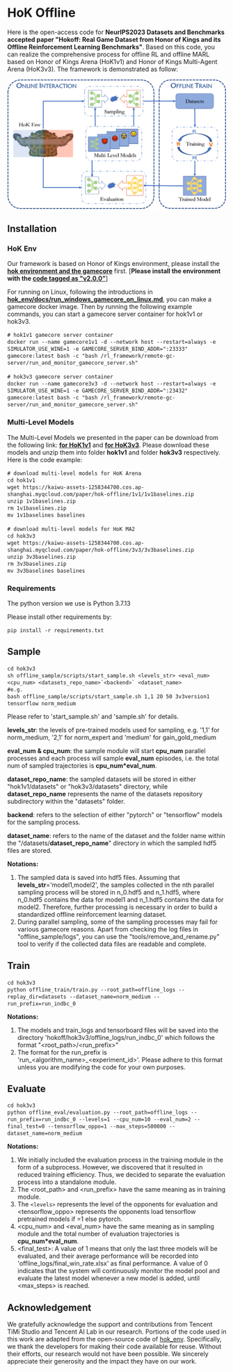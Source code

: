 # **HoK Offline**
Here is the open-access code for **NeurIPS2023 Datasets and Benchmarks accepted paper "Hokoff: Real Game Dataset from Honor of Kings and its Offline Reinforcement Learning Benchmarks"**. Based on this code, you can realize the comprehensive process for offline RL and offline MARL based on Honor of Kings Arena (HoK1v1) and Honor of Kings Multi-Agent Arena (HoK3v3). The framework is demonstrated as follow:

<div style="text-align:center">
    <img src="./figure/finalframework.png" alt='framework' width='600px' >
</div>

## **Installation**

### **HoK Env**

Our framework is based on Honor of Kings environment, please install the [**hok environment and the gamecore**](https://github.com/tencent-ailab/hok_env) first. [**Please install the environment with the [code tagged as "v2.0.0"](https://github.com/tencent-ailab/hok_env/releases/tag/v2.0.0)**]

For running on Linux, following the introductions in [**hok_env/docs/run_windows_gamecore_on_linux.md**](https://github.com/tencent-ailab/hok_env/blob/master/docs/run_windows_gamecore_on_linux.md), you can make a gamecore docker image. Then by running the following example commands, you can start a gamecore server container for hok1v1 or hok3v3.

    # hok1v1 gamecore server container
    docker run --name gamecore1v1 -d --network host --restart=always -e SIMULATOR_USE_WINE=1 -e GAMECORE_SERVER_BIND_ADDR=":23333" gamecore:latest bash -c "bash /rl_framework/remote-gc-server/run_and_monitor_gamecore_server.sh"

    # hok3v3 gamecore server container
    docker run --name gamecore3v3 -d --network host --restart=always -e SIMULATOR_USE_WINE=1 -e GAMECORE_SERVER_BIND_ADDR=":23432" gamecore:latest bash -c "bash /rl_framework/remote-gc-server/run_and_monitor_gamecore_server.sh"

### **Multi-Level Models**

The Multi-Level Models we presented in the paper can be download from the following link: [**for HoK1v1**](https://kaiwu-assets-1258344700.cos.ap-shanghai.myqcloud.com/paper/hok-offline/1v1/1v1baselines.zip) and [**for HoK3v3**](https://kaiwu-assets-1258344700.cos.ap-shanghai.myqcloud.com/paper/hok-offline/3v3/3v3baselines.zip). Please download these models and unzip them into folder **hok1v1** and folder **hok3v3** respectively. Here is the code example:

    # download multi-level models for HoK Arena
    cd hok1v1
    wget https://kaiwu-assets-1258344700.cos.ap-shanghai.myqcloud.com/paper/hok-offline/1v1/1v1baselines.zip
    unzip 1v1baselines.zip
    rm 1v1baselines.zip
    mv 1v1baselines baselines

    # download multi-level models for HoK MA2
    cd hok3v3
    wget https://kaiwu-assets-1258344700.cos.ap-shanghai.myqcloud.com/paper/hok-offline/3v3/3v3baselines.zip
    unzip 3v3baselines.zip
    rm 3v3baselines.zip
    mv 3v3baselines baselines

### **Requirements**

The python version we use is Python 3.7.13

Please install other requirements by:

    pip install -r requirements.txt

## **Sample**

    cd hok3v3
    sh offline_sample/scripts/start_sample.sh <levels_str> <eval_num> <cpu_num> <datasets_repo_name>`<backend>` <dataset_name>
    #e.g.
    bash offline_sample/scripts/start_sample.sh 1,1 20 50 3v3version1 tensorflow norm_medium

Please refer to 'start_sample.sh' and 'sample.sh' for details.

**levels_str**: the levels of pre-trained models used for sampling, e.g. '1,1' for norm_medium, '2,1' for norm_expert and 'medium' for gain_gold_medium

**eval_num & cpu_num**: the sample module will start **cpu_num** parallel processes and each process will sample **eval_num** episodes, i.e. the total num of sampled trajectories is **cpu_num*eval_num**.

**dataset_repo_name**: the sampled datasets will be stored in either "hok1v1/datasets" or "hok3v3/datasets" directory, while **dataset_repo_name**  represents the name of the datasets repository subdirectory within the "datasets" folder.

**backend**: refers to the selection of either "pytorch" or "tensorflow" models for the sampling process.

**dataset_name**: refers to the name of the dataset and the folder name within the "/datasets/**dataset_repo_name**" directory in which the sampled hdf5 files are stored.

**Notations:**

1. The sampled data is saved into hdf5 files. Assuming that **levels_str**='model1,model2', the samples collected in the nth parallel sampling process will be stored in n_0.hdf5 and n_1.hdf5, where n_0.hdf5 contains the data for model1 and n_1.hdf5 contains the data for model2. Therefore, further processing is necessary in order to build a standardized offline reinforcement learning dataset.
2. During parallel sampling, some of the sampling processes may fail for various gamecore reasons. Apart from checking the log files in "offline_sample/logs", you can use the "tools/remove_and_rename.py" tool to verify if the collected data files are readable and complete.

## **Train**

    cd hok3v3
    python offline_train/train.py --root_path=offline_logs --replay_dir=datasets --dataset_name=norm_medium --run_prefix=run_indbc_0

**Notations:**

1. The models and train_logs and tensorboard files will be saved into the directory 'hokoff/hok3v3/offline_logs/run_indbc_0' which follows the format "<root_path>/<run_prefix>"
2. The format for the run_prefix is 'run_<algorithm_name>_<experiment_id>'. Please adhere to this format unless you are modifying the code for your own purposes.

## **Evaluate**

    cd hok3v3
    python offline_eval/evaluation.py --root_path=offline_logs --run_prefix=run_indbc_0 --levels=1 --cpu_num=10 --eval_num=2 --final_test=0 --tensorflow_oppo=1 --max_steps=500000 --dataset_name=norm_medium

**Notations:**

1. We initially included the evaluation process in the training module in the form of a subprocess. However, we discovered that it resulted in reduced training efficiency. Thus, we decided to separate the evaluation process into a standalone module.
2. The <root_path> and <run_prefix> have the same meaning as in training module.
3. The `<levels>` represents the level of the opponents for evaluation and <tensorflow_oppo> represents the opponents load tensorflow pretrained models if =1 else pytorch.
4. <cpu_num> and <eval_num> have the same meaning as in sampling module and the total number of evaluation trajectories is **cpu_num*eval_num**.
5. <final_test>: A value of 1 means that only the last three models will be evaluated, and their average performance will be recorded into 'offline_logs/final_win_rate.xlsx' as final performance. A value of 0 indicates that the system will continuously monitor the model pool and evaluate the latest model whenever a new model is added, until <max_steps> is reached.

## **Acknowledgement**

We gratefully acknowledge the support and contributions from Tencent TiMi Studio and Tencent AI Lab in our research. Portions of the code used in this work are adapted from the open-source code of [hok_env](https://github.com/tencent-ailab/hok_env). Specifically, we thank the developers  for making their code available for reuse. Without their efforts, our research would not have been possible. We sincerely appreciate their generosity and the impact they have on our work.
